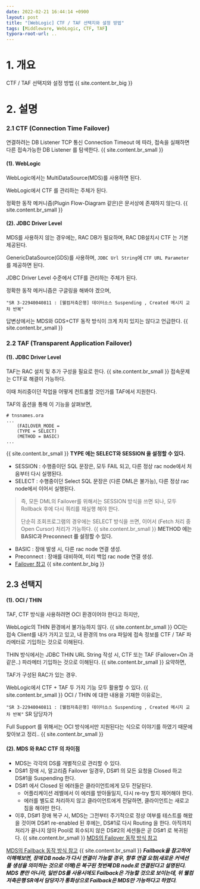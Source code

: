 ```yaml
---
date: 2022-02-21 16:44:14 +0900
layout: post
title: "[WebLogic] CTF / TAF 선택지와 설정 방법"
tags: [Middleware, WebLogic, CTF, TAF]
typora-root-url: ..
---
```


# 1. 개요

CTF / TAF 선택지와 설정 방법
{{ site.content.br_big }}
# 2. 설명

### 2.1 CTF (Connection Time Failover)

연결하려는 DB Listener TCP 통신 Connection Timeout 에 따라, 접속을 실패하면 다른 접속가능한 DB Listener 를 탐색한다.
{{ site.content.br_small }}

#### (1). WebLogic

WebLogic에서는 MultiDataSource(MDS)를 사용하면 된다.

WebLogic에서 CTF 를 관리하는 주체가 된다.

정확한 동작 메커니즘(Plugin Flow-Diagram 같은)은 문서상에 존재하지 않는다.
{{ site.content.br_small }}
#### (2). JDBC Driver Level

MDS를 사용하지 않는 경우에는, RAC DB가 필요하며, RAC DB설치시 CTF 는 기본 제공된다.

GenericDataSource(GDS)를 사용하며, `JDBC Url String`에 `CTF URL Parameter`를 제공하면 된다.

JDBC Driver Level 수준에서 CTF를 관리하는 주체가 된다.

정확한 동작 메커니즘은 구글링을 해봐야 겠으며,

`"SR 3-22940040811 : [웰컴저축은행] 데이터소스 Suspending , Created 메시지 교차 반복"`

답변상에서는 MDS와 GDS+CTF 동작 방식이 크게 차지 있지는 않다고 언급한다.
{{ site.content.br_small }}
### 2.2 TAF (Transparent Application Failover)

#### (1). JDBC Driver Level

TAF는 RAC 설치 및 추가 구성을 필요로 한다.
{{ site.content.br_small }}
접속문제는 CTF로 해결이 가능하다.

이때 처리중이던 작업을 어떻게 컨트롤할 것인가를 TAF에서 지원한다.

TAF의 옵션을 통해 이 기능을 살펴보면,

```
# tnsnames.ora
...
    (FAILOVER_MODE =
    (TYPE = SELECT)
    (METHOD = BASIC)
...
```
{{ site.content.br_small }}
**TYPE 에는 SELECT와 SESSION 을 설정할 수 있다.**

* SESSION : 수행중이던 SQL 문장은, 모두 FAIL 되고, 다른 정상 rac node에서 처음부터 다시 실행된다.
* SELECT : 수행중이던 Select SQL 문장은 (다른 DML은 불가능), 다른 정상 rac node에서 이어서 실행된다.

> 즉, 모든 DML의 Failover를 위해서는 SESSION 방식을 쓰면 되나, 모두 Rollback 후에 다시 쿼리를 재실행 해야 한다.
>
> 단순히 조회프로그램의 경우에는 SELECT 방식을 쓰면, 이어서 (Fetch 처리 중 Open Cursor) 처리가 가능하다.
{{ site.content.br_small }}
**METHOD 에는 BASIC과 Preconnect 를 설정할 수 있다.**

* BASIC : 장애 발생 시, 다른 rac node 연결 생성.
* Preconnect : 장애를 대비하여, 미리 백업 rac node 연결 생성.
* [Failover 참고]( https://docs.oracle.com/database/121/RACAD/GUID-DEF850F6-27E9-428E-B8FC-530230D78AD2.htm#RACAD8268)
{{ site.content.br_big }}
## 2.3 선택지

#### (1). OCI / THIN

TAF, CTF 방식을 사용하려면 OCI 환경이어야 한다고 하지만,

WebLogic의 THIN 환경에서 불가능하지 않다.
{{ site.content.br_small }}
OCI는 접속 Client를 내가 가지고 있고, 내 환경의 tns ora 파일에 접속 정보를 CTF / TAF 파라메터로 기입하는 것으로 이해된다.

THIN 방식에서는 JDBC THIN URL String 작성 시, CTF 또는 TAF (Failover=On 과 같은..) 파라메터 기입하는 것으로 이해된다.
{{ site.content.br_small }}
요약하면,

TAF가 구성된 RAC가 있는 경우.

WebLogic에서 CTF + TAF 두 가지 기능 모두 활용할 수 있다.
{{ site.content.br_small }}
OCI / THIN 에 대한 내용을 기재한 이유로는,

`"SR 3-22940040811 : [웰컴저축은행] 데이터소스 Suspending , Created 메시지 교차 반복"` SR 담당자가

Full Support 를 위해서는 OCI 방식에서만 지원된다는 식으로 이야기를 하였기 때문에 찾아보고 정리..
{{ site.content.br_small }}
#### (2). MDS 와 RAC CTF 의 차이점

* MDS는 각각의 DS를 개별적으로 관리할 수 있다.
* DS#1 장애 시, 알고리즘 Failover 일경우, DS#1 의 모든 요청을 Closed 하고 DS#1을 Suspending 한다.
* DS#1 에서 Closed 된 에러들은 클라이언트에게 모두 전달된다.
  * 어플리케이션 레벨에서 이 에러를 받아들일지, 다시 re-try 할지 제어해야 한다.
  * 에러를 별도로 처리하지 않고 클라이언트에게 전달하면, 클라이언트는 새로고침을 해야만 한다.
* 이후, DS#1 장애 복구 시, MDS는 그전부터 주기적으로 정상 여부를 테스트를 해왔을 것이며
  DS#1 re-enabled 된 후에는, DS#1로 다시 Routing 을 한다.
  아직까지 처리가 끝나지 않아 Pool로 회수되지 않은 DS#2의 세션들은
  곧 DS#1 로 복귀된다.
  {{ site.content.br_small }}
  [MDS의 Failover 동작 방식 참고](https://docs.oracle.com/middleware/1213/wls/JDBCA/jdbc_multidatasources.htm#JDBCA224)

[MDS의 Failback 동작 방식 참고](https://docs.oracle.com/middleware/1213/wls/JDBCA/jdbc_multidatasources.htm#JDBCA228)
{{ site.content.br_small }}
***Failback을 참고하여 이해해보면, 장애 DB node가 다시 연결이 가능할 경우, 향후 연결 요청(새로운 커넥션 풀 생성을 의미하는 것으로 이해)은 복구된 첫번째 DB node로 연결된다고 설명된다.***
***MDS 뿐만 아니라, 일반 DS를 사용시에도 Failback은 가능할 것으로 보이는데, 위 웰컴저축은행 SR에서 담당자가 통화상으로 Failback은 MDS만 가능하다고 하였다.***
